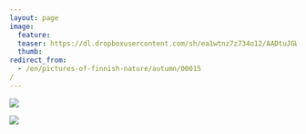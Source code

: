 ```yaml
---
layout: page
image:
  feature:
  teaser: https://dl.dropboxusercontent.com/sh/ea1wtnz7z734o12/AADtuJGWeEqGSQ-_kni48Bnva/luontokuvat/syksy/IMG27788-245px.jpg
  thumb:
redirect_from:
  - /en/pictures-of-finnish-nature/autumn/00015/
---
```


[![](https://dl.dropboxusercontent.com/sh/ea1wtnz7z734o12/AAB7gqWHbL-mrHRy8BQSsvu8a/luontokuvat/syksy/IMG27784-800px.jpg)](https://dl.dropboxusercontent.com/sh/ea1wtnz7z734o12/AAB9BG-tFxYP15_x_jr6_kbxa/luontokuvat/syksy/IMG27784.jpg)

[![](https://dl.dropboxusercontent.com/sh/ea1wtnz7z734o12/AADseprx42S-ZGdjRUl6pT6Ra/luontokuvat/syksy/IMG27788-800px.jpg)](https://dl.dropboxusercontent.com/sh/ea1wtnz7z734o12/AABbvljuMnYwZGyN_wMncBtSa/luontokuvat/syksy/IMG27788.jpg)
